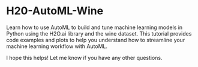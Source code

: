 # H20-AutoML-Wine
Learn how to use AutoML to build and tune machine learning models in Python using the H2O.ai library and the wine dataset. This tutorial provides code examples and plots to help you understand how to streamline your machine learning workflow with AutoML.


</div>

I hope this helps! Let me know if you have any other questions.
